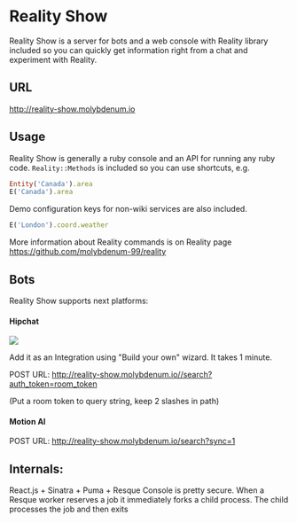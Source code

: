 Reality Show
=========

Reality Show is a server for bots and a web console with Reality library included so you can quickly get information right from a chat and experiment with Reality.

## URL

http://reality-show.molybdenum.io


## Usage
Reality Show is generally a ruby console and an API for running any ruby code.
`Reality::Methods` is included so you can use shortcuts, e.g.

```ruby
Entity('Canada').area
E('Canada').area
```

Demo configuration keys for non-wiki services are also included.  
 
```ruby
E('London').coord.weather
``` 

More information about Reality commands is on Reality page https://github.com/molybdenum-99/reality

## Bots
Reality Show supports next platforms:

#### Hipchat
![](https://www.dropbox.com/s/p9ji4w7o4fde3jr/Screenshot%202016-06-27%2017.32.59.png?raw=1)

Add it as an Integration using "Build your own" wizard. It takes 1 minute.

POST URL: http://reality-show.molybdenum.io//search?auth_token=room_token

(Put a room token to query string, keep 2 slashes in path)

#### Motion AI
POST URL: http://reality-show.molybdenum.io/search?sync=1

## Internals:

React.js + Sinatra + Puma + Resque
Console is pretty secure. When a Resque worker reserves a job it immediately forks a child process. The child processes the job and then exits
